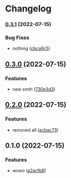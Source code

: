 # Changelog

### [0.3.1](https://www.github.com/IgorShadurin/test/compare/v0.3.0...v0.3.1) (2022-07-15)


### Bug Fixes

* nothing ([cbca9c5](https://www.github.com/IgorShadurin/test/commit/cbca9c54a9a7c27b806139ea8bc4903a90050c09))

## [0.3.0](https://www.github.com/IgorShadurin/test/compare/v0.2.0...v0.3.0) (2022-07-15)


### Features

* new smth ([730e3d3](https://www.github.com/IgorShadurin/test/commit/730e3d3f86eea3b251dd2624f667e20d099f3bcb))

## [0.2.0](https://www.github.com/IgorShadurin/test/compare/v0.1.0...v0.2.0) (2022-07-15)


### Features

* removed all ([acbac73](https://www.github.com/IgorShadurin/test/commit/acbac73a68aa6e880e18585f04bfaa60e1972688))

## 0.1.0 (2022-07-15)


### Features

* wowo ([a2acfb8](https://www.github.com/IgorShadurin/test/commit/a2acfb8a5fd76b21b1ac4593d3a3da6285dc833d))
